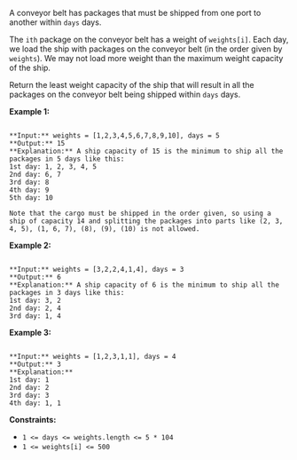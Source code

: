 A conveyor belt has packages that must be shipped from one port to another within `days` days.

The `ith` package on the conveyor belt has a weight of `weights[i]`. Each day, we load the ship with packages on the conveyor belt (in the order given by `weights`). We may not load more weight than the maximum weight capacity of the ship.

Return the least weight capacity of the ship that will result in all the packages on the conveyor belt being shipped within `days` days.


**Example 1:**

```

**Input:** weights = [1,2,3,4,5,6,7,8,9,10], days = 5
**Output:** 15
**Explanation:** A ship capacity of 15 is the minimum to ship all the packages in 5 days like this:
1st day: 1, 2, 3, 4, 5
2nd day: 6, 7
3rd day: 8
4th day: 9
5th day: 10

Note that the cargo must be shipped in the order given, so using a ship of capacity 14 and splitting the packages into parts like (2, 3, 4, 5), (1, 6, 7), (8), (9), (10) is not allowed.

```


**Example 2:**

```

**Input:** weights = [3,2,2,4,1,4], days = 3
**Output:** 6
**Explanation:** A ship capacity of 6 is the minimum to ship all the packages in 3 days like this:
1st day: 3, 2
2nd day: 2, 4
3rd day: 1, 4

```


**Example 3:**

```

**Input:** weights = [1,2,3,1,1], days = 4
**Output:** 3
**Explanation:**
1st day: 1
2nd day: 2
3rd day: 3
4th day: 1, 1

```



**Constraints:**


  + `1 <= days <= weights.length <= 5 * 104`
  + `1 <= weights[i] <= 500`

